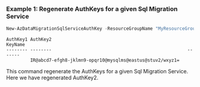 ### Example 1: Regenerate AuthKeys for a given Sql Migration Service
```powershell
New-AzDataMigrationSqlServiceAuthKey -ResourceGroupName "MyResourceGroup" -SqlMigrationServiceName "MySqlMigrationService" -KeyName AuthKey2
```

```output
AuthKey1 AuthKey2                                                   KeyName
-------- --------                                                   -------
         IR@abcd7-efgh8-jklmn9-opqr10@mysqlms@eastus@stuv2/wxyz1=
```

This command regenerate the AuthKeys for a given Sql Migration Service. Here we have regenerated AuthKey2.

